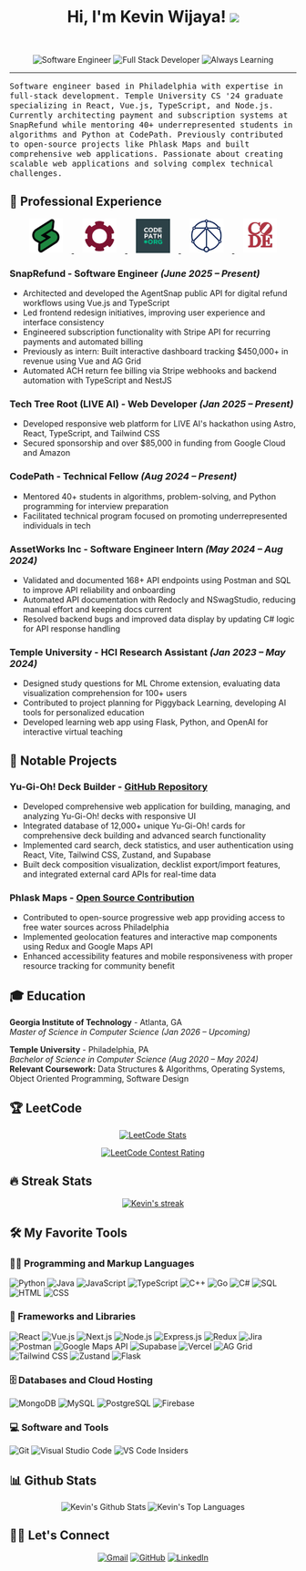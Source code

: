<h1 align="center">
Hi, I'm Kevin Wijaya!
  <img src="https://media.giphy.com/media/hvRJCLFzcasrR4ia7z/giphy.gif" width="30"></h1>


<br/>

<p align="center">
  <img src="https://img.shields.io/badge/Software_Engineer-2E3440?style=for-the-badge" alt="Software Engineer">
  <img src="https://img.shields.io/badge/Full_Stack_Developer-2E3440?style=for-the-badge" alt="Full Stack Developer">
  <img src="https://img.shields.io/badge/Always_Learning-2E3440?style=for-the-badge" alt="Always Learning">
</p>
<hr/>
<samp>
Software engineer based in Philadelphia with expertise in full-stack development. Temple University CS '24 graduate specializing in React, Vue.js, TypeScript, and Node.js. Currently architecting payment and subscription systems at SnapRefund while mentoring 40+ underrepresented students in algorithms and Python at CodePath. Previously contributed to open-source projects like Phlask Maps and built comprehensive web applications. Passionate about creating scalable web applications and solving complex technical challenges.
</samp>

## 💼 Professional Experience

<p align="center">
  <a href="https://www.snaprefund.io" target="_blank">
    <img src="snap.png" alt="SnapRefund" height="60" style="margin: 0 15px;"/>
  </a>
  <a href="https://www.assetworks.com" target="_blank">
    <img src="asset.png" alt="AssetWorks" height="60" style="margin: 0 15px;"/>
  </a>
  <a href="https://www.codepath.org" target="_blank">
    <img src="codepath.png" alt="CodePath" height="60" style="margin: 0 15px;"/>
  </a>
  <a href="https://techtreeroot.org" target="_blank">
    <img src="tree.png" alt="TechTreeRoot" height="60" style="margin: 0 15px;"/>
  </a>
  <img src="cfp.png" alt="CFP" height="60" style="margin: 0 15px;"/>
</p>

### **SnapRefund** - Software Engineer *(June 2025 – Present)*
- Architected and developed the AgentSnap public API for digital refund workflows using Vue.js and TypeScript
- Led frontend redesign initiatives, improving user experience and interface consistency
- Engineered subscription functionality with Stripe API for recurring payments and automated billing
- Previously as intern: Built interactive dashboard tracking $450,000+ in revenue using Vue and AG Grid
- Automated ACH return fee billing via Stripe webhooks and backend automation with TypeScript and NestJS

### **Tech Tree Root (LIVE AI)** - Web Developer *(Jan 2025 – Present)*
- Developed responsive web platform for LIVE AI's hackathon using Astro, React, TypeScript, and Tailwind CSS
- Secured sponsorship and over $85,000 in funding from Google Cloud and Amazon

### **CodePath** - Technical Fellow *(Aug 2024 – Present)*
- Mentored 40+ students in algorithms, problem-solving, and Python programming for interview preparation
- Facilitated technical program focused on promoting underrepresented individuals in tech

### **AssetWorks Inc** - Software Engineer Intern *(May 2024 – Aug 2024)*
- Validated and documented 168+ API endpoints using Postman and SQL to improve API reliability and onboarding
- Automated API documentation with Redocly and NSwagStudio, reducing manual effort and keeping docs current
- Resolved backend bugs and improved data display by updating C# logic for API response handling

### **Temple University** - HCI Research Assistant *(Jan 2023 – May 2024)*
- Designed study questions for ML Chrome extension, evaluating data visualization comprehension for 100+ users
- Contributed to project planning for Piggyback Learning, developing AI tools for personalized education
- Developed learning web app using Flask, Python, and OpenAI for interactive virtual teaching

## 🚀 Notable Projects

### **Yu-Gi-Oh! Deck Builder** - [GitHub Repository](https://github.com/icycoldveins)
- Developed comprehensive web application for building, managing, and analyzing Yu-Gi-Oh! decks with responsive UI
- Integrated database of 12,000+ unique Yu-Gi-Oh! cards for comprehensive deck building and advanced search functionality
- Implemented card search, deck statistics, and user authentication using React, Vite, Tailwind CSS, Zustand, and Supabase
- Built deck composition visualization, decklist export/import features, and integrated external card APIs for real-time data

### **Phlask Maps** - [Open Source Contribution](https://github.com/phlask)
- Contributed to open-source progressive web app providing access to free water sources across Philadelphia
- Implemented geolocation features and interactive map components using Redux and Google Maps API
- Enhanced accessibility features and mobile responsiveness with proper resource tracking for community benefit

## 🎓 Education

**Georgia Institute of Technology** - Atlanta, GA  
*Master of Science in Computer Science* *(Jan 2026 – Upcoming)*  

**Temple University** - Philadelphia, PA  
*Bachelor of Science in Computer Science* *(Aug 2020 – May 2024)*  
**Relevant Coursework:** Data Structures & Algorithms, Operating Systems, Object Oriented Programming, Software Design

## 🏆 LeetCode

<p align="center">
  <a href="https://leetcode.com/u/icycoldveins/" target="_blank">
    <img src="https://leetcard.jacoblin.cool/icycoldveins?theme=dark&font=source_code_pro&ext=heatmap" alt="LeetCode Stats"/>
  </a>
</p>
<p align="center">
  <a href="https://leetcode.com/u/icycoldveins/" target="_blank">
    <img src="https://leetcard.jacoblin.cool/icycoldveins?theme=dark&font=source_code_pro&ext=contest" alt="LeetCode Contest Rating"/>
  </a>
</p>

<!-- If cards don't load, check: https://leetcode.com/icycoldveins/ -->

## 🔥 Streak Stats

<p align="center">
  <a href="https://github.com/DenverCoder1/github-readme-streak-stats">
    <img title="🔥 Get streak stats for your profile at git.io/streak-stats" alt="Kevin's streak" src="https://github-readme-streak-stats-eight.vercel.app/?user=icycoldveins&theme=gruvbox&hide_border=true"/>
  </a>
</p>

## 🛠️ My Favorite Tools

### 👨‍💻 Programming and Markup Languages

<p>
    <img alt="Python" src="https://img.shields.io/badge/Python%20-%2314354C.svg?logo=python&logoColor=white">
    <img alt="Java" src="https://img.shields.io/badge/Java-%23007396.svg?logo=java&logoColor=white">
    <img alt="JavaScript" src="https://img.shields.io/badge/JavaScript%20-%23F7DF1E.svg?logo=javascript&logoColor=black">
    <img alt="TypeScript" src="https://img.shields.io/badge/TypeScript-007ACC.svg?logo=typescript&logoColor=white">
    <img alt="C++" src="https://img.shields.io/badge/C++%20-%2300599C.svg?logo=c%2B%2B&logoColor=white">
    <img alt="Go" src="https://img.shields.io/badge/Go-00ADD8.svg?logo=go&logoColor=white">
    <img alt="C#" src="https://img.shields.io/badge/C%23-239120.svg?logo=c-sharp&logoColor=white">
    <img alt="SQL" src="https://img.shields.io/badge/SQL%20-%23025E8C.svg?logo=amazon-dynamodb&logoColor=white">
    <img alt="HTML" src="https://img.shields.io/badge/HTML%20-%23E34F26.svg?logo=html5&logoColor=white">
    <img alt="CSS" src="https://img.shields.io/badge/CSS%20-%231572B6.svg?logo=css3&logoColor=white">
</p>

### 🧰 Frameworks and Libraries

<p>
    <img alt="React" src="https://img.shields.io/badge/React%20-%2320232a.svg?logo=react&logoColor=%2361DAFB">
    <img alt="Vue.js" src="https://img.shields.io/badge/Vue.js-35495E?logo=vue.js&logoColor=4FC08D">
    <img alt="Next.js" src="https://img.shields.io/badge/Next.js-black?logo=next.js&logoColor=white">
    <img alt="Node.js" src="https://img.shields.io/badge/Node.js%20-%2343853D.svg?logo=node.js&logoColor=white">
    <img alt="Express.js" src="https://img.shields.io/badge/Express.js-404d59.svg?logo=express&logoColor=white">
    <img alt="Redux" src="https://img.shields.io/badge/Redux-593D88.svg?logo=redux&logoColor=white">
    <img alt="Jira" src="https://img.shields.io/badge/Jira-0052CC.svg?logo=jira&logoColor=white">
    <img alt="Postman" src="https://img.shields.io/badge/Postman-FF6C37?logo=postman&logoColor=white">
    <img alt="Google Maps API" src="https://img.shields.io/badge/Google%20Maps%20API-4285F4?logo=google-maps&logoColor=white">
    <img alt="Supabase" src="https://img.shields.io/badge/Supabase-3ECF8E?logo=supabase&logoColor=white">
    <img alt="Vercel" src="https://img.shields.io/badge/Vercel-000000.svg?logo=vercel&logoColor=white">
    <img alt="AG Grid" src="https://img.shields.io/badge/AG%20Grid-FAFAFA?logo=ag-grid&logoColor=black">
    <img alt="Tailwind CSS" src="https://img.shields.io/badge/Tailwind%20CSS-38B2AC?logo=tailwind-css&logoColor=white">
    <img alt="Zustand" src="https://img.shields.io/badge/Zustand-000?logo=zustand&logoColor=white">
    <img alt="Flask" src="https://img.shields.io/badge/Flask-000000.svg?logo=flask&logoColor=white">
</p>

### 🗄️ Databases and Cloud Hosting

<p>
    <img alt="MongoDB" src ="https://img.shields.io/badge/MongoDB-%234ea94b.svg?logo=mongodb&logoColor=white">
    <img alt="MySQL" src="https://img.shields.io/badge/MySQL-%2300f.svg?logo=mysql&logoColor=white">
    <img alt="PostgreSQL" src ="https://img.shields.io/badge/PostgreSQL-316192.svg?logo=postgresql&logoColor=white">
    <img alt="Firebase" src ="https://img.shields.io/badge/Firebase-%23316192.svg?logo=firebase&logoColor=white">
</p>

### 💻 Software and Tools

<p>
    <img alt="Git" src="https://img.shields.io/badge/Git%20-%23F05033.svg?logo=git&logoColor=white">
    <img alt="Visual Studio Code" src="https://img.shields.io/badge/Visual%20Studio%20Code-0078d7.svg?logo=visual-studio-code&logoColor=white">
    <img alt="VS Code Insiders" src="https://img.shields.io/badge/VS%20Code%20Insiders-1F1F1F.svg?logo=visual-studio-code&logoColor=green">
</p>

## 📊 Github Stats

<p align="center">
  <img alt="Kevin's Github Stats" src="https://github-readme-stats.vercel.app/api?username=icycoldveins&show_icons=true&count_private=true&theme=gruvbox&hide_border=true&hide=contribs" height="192px"/>
  <img alt="Kevin's Top Languages" src="https://github-readme-stats.vercel.app/api/top-langs/?username=icycoldveins&langs_count=8&layout=compact&theme=gruvbox&hide_border=true&width=495" height="192px"/>
</p>

## 🙋‍♂️ Let's Connect

<p align="center">
	<a href="mailto:kevinwijaya306@gmail.com" target="_blank"><img src="https://img.icons8.com/bubbles/50/000000/gmail.png" alt="Gmail"/></a>
	<a href="https://github.com/icycoldveins" target="_blank"><img src="https://img.icons8.com/bubbles/50/000000/github.png" alt="GitHub"/></a>
	<a href="https://www.linkedin.com/in/kevin6302/" target="_blank"><img src="https://img.icons8.com/bubbles/50/000000/linkedin.png" alt="LinkedIn"/></a>
</p>
